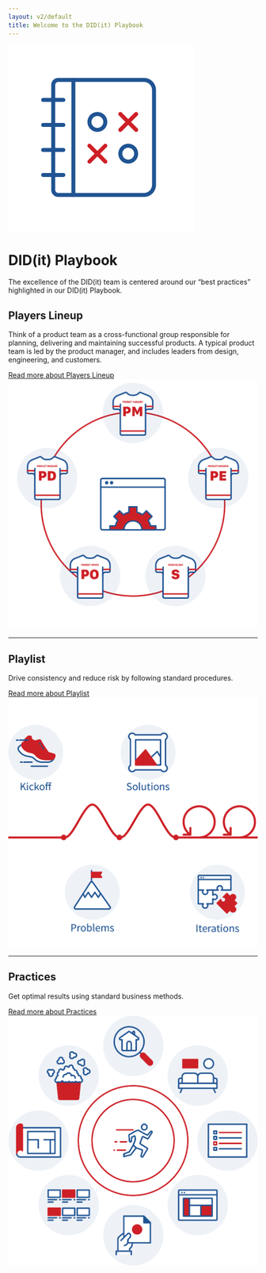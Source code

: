 ```yaml
---
layout: v2/default
title: Welcome to the DID(it) Playbook
---
```

<main role="main">
  <!-- .hero -->
  <div class="container-fluid custom-primary-darker">
    <div class="container">
      <div class="jumbotron custom-primary-darker">
        <div class="media m-5">
          <img class="align-self-center mr-5 custom-md-img" src="../assets/img/v2/icons/pb-playbook@2x.png" alt="...">
            <div class="media-body">
              <h1>DID(it) Playbook</h1>
              <p class="lead"> The excellence of the DID(it) team is centered around our “best practices” highlighted in our DID(it) Playbook.</p>
            </div>
        </div>
      </div>
    </div>
  </div>
  <!-- /.hero -->

  <!-- .featurette -->
  <div class="container">
    <div class="row mb-5">
      <div class="col-md-6">
        <h2 class="mt-5">Players Lineup</h2>
        <p class="lead">Think of a product team as a cross-functional group responsible for planning, delivering and maintaining successful products. A typical product team is led by the product manager, and includes leaders from design, engineering, and customers.</p>
        <a href="{{ site.baseurl }}/v2/players" class="btn btn-primary" role="button">
          Read more
          <span class="sr-only">about Players Lineup</span>
        </a>
      </div>
      <div class="col-md-1"></div>
      <div class="col-md-5">
        <img class="img-fluid mx-auto custom" src="../assets/img/v2/icons/pb-home-players@2x.png" alt="...">
      </div>
    </div>
    <hr class="mb-5">
    <div class="row mb-5">
      <div class="row mb-5">
        <div class="col-md-6 order-md-3">
          <h2 class="mt-5">Playlist</h2>
          <p class="lead">Drive consistency and reduce risk by following standard procedures.</p>
          <a href="{{ site.baseurl }}/v2/plays" class="btn btn-primary muted-text" role="button">
            Read more
            <span class="sr-only">about Playlist</span>
          </a>
        </div>
        <div class="col-md-1 order-md-2"></div>
        <div class="col-md-5 order-md-1">
          <img class="img-fluid mx-auto custom" src="../assets/img/v2/icons/pb-home-playlist@2x.png" alt="...">
        </div>
      </div>
    </div>
    <hr class="mb-5">
    <div class="row mb-5">
      <div class="col-md-6">
        <h2 class="mt-5">Practices</h2>
        <p class="lead">Get optimal results using standard business methods.</p>
        <a href="{{ site.baseurl }}/v2/practices" class="btn btn-primary" role="button">
          Read more
          <span class="sr-only">about Practices</span>
        </a>
      </div>
      <div class="col-md-1"></div>
      <div class="col-md-5">
        <img class="img-fluid mx-auto custom" src="../assets/img/v2/icons/pb-home-practices@2x.png" alt="...">
      </div>
    </div>
  </div>
  <!-- /.featurette -->
</main>
